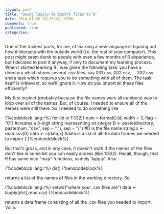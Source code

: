 ```yaml
---
layout: post
title: "Using lapply to import files to R"
date: 2014-01-20 18:22:42 -0700
comments: true
published: true
categories: 
---
```


One of the trickest parts, for me, of learning a new language is figuring out how it interacts with the outside world (i.e. the rest of your computer). This post might seem dumb to people with even a few months of R experience, but I decided to post it anyway, if only to document my learning process. When I started learning R I was given the following task: you have a directory which stores several .csv files, say 001.csv, 002.csv, ... 332.csv and a task which requires you to do something with all of them. The task itself is irrelevant, so we'll ignore it. How do you import all these files efficiently? 

My first instinct (probably because the file names were all numbers) was to loop over all of the names. But, of course, I needed to ensure all of the zeroes were still there. So I needed to do something like

{%codeblock lang:r%}
for (id in 1:332){
    num = formatC(id, width = 3, flag = "0") #creates a 3-digit string representing an integer
    D <- paste(directory, paste(num, "csv", sep = "."), sep = "/") #D is the file name string
    x <- read.csv(D)
    data <- c(data,x) #data is a list of all the data frames we needed to import
}
{%endcodeblock%}

But that's gross, and in any case, it doesn't work if the names of the files don't live in some list you can easily access (like 1:332). Recall, though, that R has some nice "map" functions, namely 'lapply'. Also

{%codeblock lang:r%}
dir()
{%endcodeblock%}

returns a list of the names of files in the working directory. So

{%codeblock lang:r%}
setwd("where your .csv files are")
data <- lapply(dir(),read.csv)
{%endcodeblock%}

returns a data frame consisting of all the .csv files you needed to import. Voila. 